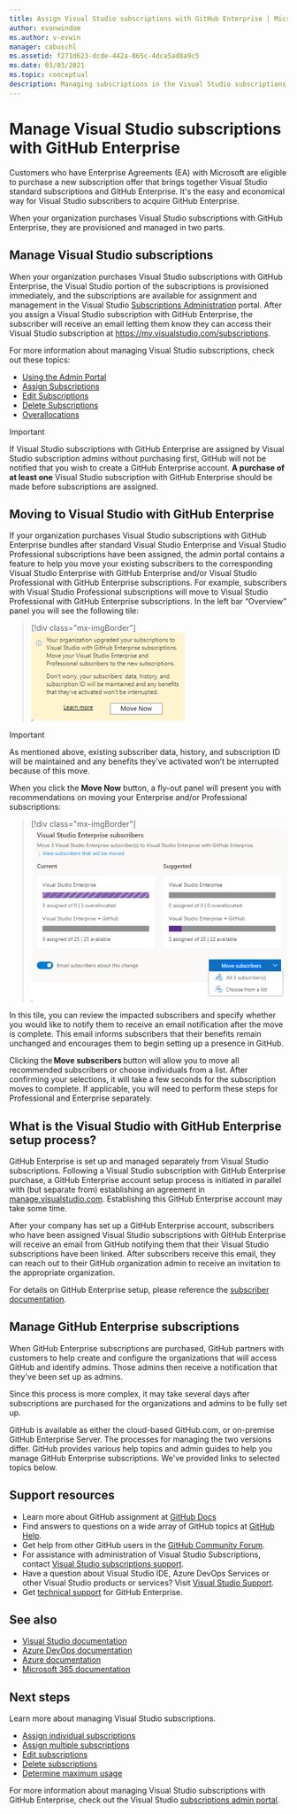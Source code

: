 ```yaml
---
title: Assign Visual Studio subscriptions with GitHub Enterprise | Microsoft Docs
author: evanwindom
ms.author: v-evwin
manager: cabuschl
ms.assetid: f271d623-dcde-442a-865c-4dca5ad8a9c5
ms.date: 03/03/2021
ms.topic: conceptual
description: Managing subscriptions in the Visual Studio subscriptions with GitHub Enterprise
---
```


# Manage Visual Studio subscriptions with GitHub Enterprise
Customers who have Enterprise Agreements (EA) with Microsoft are eligible to purchase a new subscription offer that brings together Visual Studio standard subscriptions and GitHub Enterprise. It's the easy and economical way for Visual Studio subscribers to acquire GitHub Enterprise. 

When your organization purchases Visual Studio subscriptions with GitHub Enterprise, they are provisioned and managed in two parts.

## Manage Visual Studio subscriptions
When your organization purchases Visual Studio subscriptions with GitHub Enterprise, the Visual Studio portion of the subscriptions is provisioned immediately, and the subscriptions are available for assignment and management in the Visual Studio [Subscriptions Administration](https://manage.visualstudio.com) portal. After you assign a Visual Studio subscription with GitHub Enterprise, the subscriber will receive an email letting them know they can access their Visual Studio subscription at <https://my.visualstudio.com/subscriptions>.

For more information about managing Visual Studio subscriptions, check out these topics:
- [Using the Admin Portal](using-admin-portal.md)
- [Assign Subscriptions](assign-license.md)
- [Edit Subscriptions](edit-license.md)
- [Delete Subscriptions](delete-license.md)
- [Overallocations](handle-overclaimed-license.md)

> [!Important]
> If Visual Studio subscriptions with GitHub Enterprise are assigned by Visual Studio subscription admins without purchasing first, GitHub will not be notified that you wish to create a GitHub Enterprise account.  **A purchase of at least one** Visual Studio subscription with GitHub Enterprise should be made before subscriptions are assigned.

## Moving to Visual Studio with GitHub Enterprise
If your organization purchases Visual Studio subscriptions with GitHub Enterprise bundles after standard Visual Studio Enterprise and Visual Studio Professional subscriptions have been assigned, the admin portal contains a feature to help you move your existing subscribers to the corresponding Visual Studio Enterprise with GitHub Enterprise and/or Visual Studio Professional with GitHub Enterprise subscriptions.  For example, subscribers with Visual Studio Professional subscriptions will move to Visual Studio Professional with GitHub Enterprise subscriptions. In the left bar “Overview” panel you will see the following tile:

   > [!div class="mx-imgBorder"]
   > ![Move Now button](_img/assign-github/move-now.png "Click 'Move Now' to upgrade subscriptions to Visual Studio with GitHub Enterprise subscriptions")

> [!IMPORTANT]
> As mentioned above, existing subscriber data, history, and subscription ID will be maintained and any benefits they’ve activated won’t be interrupted because of this move.  


When you click the **Move Now** button, a fly-out panel will present you with recommendations on moving your Enterprise and/or Professional subscriptions:

   > [!div class="mx-imgBorder"]
   > ![Fly out panel](_img/assign-github/fly-out.png)

In this tile, you can review the impacted subscribers and specify whether you would like to notify them to receive an email notification after the move is complete.  This email informs subscribers that their benefits remain unchanged and encourages them to begin setting up a presence in GitHub.  

Clicking the **Move subscribers** button will allow you to move all recommended subscribers or choose individuals from a list.  After confirming your selections, it will take a few seconds for the subscription moves to complete. If applicable, you will need to perform these steps for Professional and Enterprise separately.  

## What is the Visual Studio with GitHub Enterprise setup process?
GitHub Enterprise is set up and managed separately from Visual Studio subscriptions. Following a Visual Studio subscription with GitHub Enterprise purchase, a GitHub Enterprise account setup process is initiated in parallel with (but separate from) establishing an agreement in [manage.visualstudio.com](https://manage.visualstudio.com). Establishing this GitHub Enterprise account may take some time. 

After your company has set up a GitHub Enterprise account, subscribers who have been assigned Visual Studio subscriptions with GitHub Enterprise will receive an email from GitHub notifying them that their Visual Studio subscriptions have been linked. After subscribers receive this email, they can reach out to their GitHub organization admin to receive an invitation to the appropriate organization.

For details on GitHub Enterprise setup, please reference the [subscriber documentation](access-github.md).   

## Manage GitHub Enterprise subscriptions
When GitHub Enterprise subscriptions are purchased, GitHub partners with customers to help create and configure the organizations that will access GitHub and identify admins.  Those admins then receive a notification that they've been set up as admins.  

Since this process is more complex, it may take several days after subscriptions are purchased for the organizations and admins to be fully set up.

GitHub is available as either the cloud-based GitHub.com, or on-premise GitHub Enterprise Server.  The processes for managing the two versions differ.  GitHub provides various help topics and admin guides to help you manage GitHub Enterprise subscriptions.  We've provided links to selected topics below.  

## Support resources
- Learn more about GitHub assignment at [GitHub Docs](https://docs.github.com/en/github/setting-up-and-managing-your-enterprise-account/managing-licenses-for-the-github-enterprise-and-visual-studio-bundle)
- Find answers to questions on a wide array of GitHub topics at [GitHub Help](https://help.github.com/en).
- Get help from other GitHub users in the [GitHub Community Forum](https://github.community/).
- For assistance with administration of Visual Studio Subscriptions, contact [Visual Studio subscriptions support](https://aka.ms/vsadminhelp).
- Have a question about Visual Studio IDE, Azure DevOps Services or other Visual Studio products or services?  Visit [Visual Studio Support](https://visualstudio.microsoft.com/support/).
- Get [technical support](https://support.microsoft.com/supportforbusiness/productselection?sapId=b77fe80f-5417-80bd-4b2a-275cf0018c24) for GitHub Enterprise.   

## See also
- [Visual Studio documentation](/visualstudio/)
- [Azure DevOps documentation](/azure/devops/)
- [Azure documentation](/azure/)
- [Microsoft 365 documentation](/microsoft-365/)

## Next steps
Learn more about managing Visual Studio subscriptions.
- [Assign individual subscriptions](assign-license.md)
- [Assign multiple subscriptions](assign-license-bulk.md)
- [Edit subscriptions](edit-license.md)
- [Delete subscriptions](delete-license.md)
- [Determine maximum usage](maximum-usage.md)

For more information about managing Visual Studio subscriptions with GitHub Enterprise, check out the Visual Studio [subscriptions admin portal](https://visualstudio.microsoft.com/subscriptions-administration/).